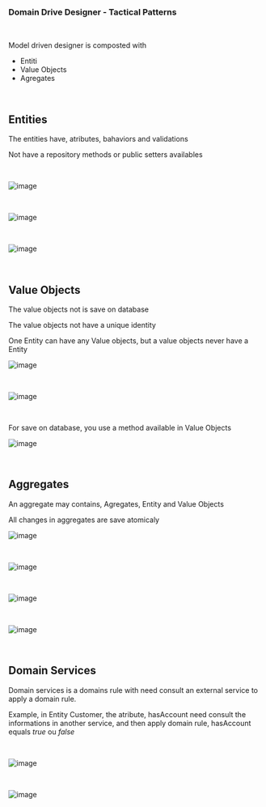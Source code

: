 ### Domain Drive Designer - Tactical Patterns

<br>

Model driven designer is composted with
- Entiti
- Value Objects 
- Agregates

<br>

## Entities

The entities have, atributes, bahaviors and validations

Not have a repository methods or public setters availables

<br>

![image](https://user-images.githubusercontent.com/12099889/145570893-36ea3282-cb29-45a0-9bac-ddd4979f23fd.png)

<br>

![image](https://user-images.githubusercontent.com/12099889/145570905-162b1359-1095-4169-a1aa-75fb92a784af.png)

<br>

![image](https://user-images.githubusercontent.com/12099889/145570921-e230ec51-8cc0-41a4-af95-9a61947dac63.png)

<br>

## Value Objects

The value objects not is save on database

The value objects not have a unique identity

One Entity can have any Value objects, but a value objects never have a Entity

![image](https://user-images.githubusercontent.com/12099889/145571949-9b0836ca-1f0e-419e-bedc-0215ad03ad32.png)

<br>

![image](https://user-images.githubusercontent.com/12099889/145571968-1329b979-6ced-45c5-985b-1b8c4db21cb0.png)

<br>

For save on database, you use a method available in Value Objects

![image](https://user-images.githubusercontent.com/12099889/145572054-de845421-03ee-4842-8770-995d05f77e99.png)

<br>

## Aggregates

An aggregate may contains, Agregates, Entity and Value Objects

All changes in aggregates are save atomicaly

![image](https://user-images.githubusercontent.com/12099889/145573983-d76c8bd1-9133-42ad-8857-878117529f83.png)

<br>

![image](https://user-images.githubusercontent.com/12099889/145574004-3d57db47-8805-46fc-97dc-03db71c27a82.png)

<br>

![image](https://user-images.githubusercontent.com/12099889/145574741-b7031a21-ad8a-4c4a-adb3-b9457e5a4129.png)

<br>

![image](https://user-images.githubusercontent.com/12099889/145574795-079bec1b-3f96-4b22-a480-66b1bb2af757.png)

<br>

## Domain Services

Domain services is a domains rule with need consult an external service to apply a domain rule.

Example, in Entity Customer, the atribute, hasAccount need consult the informations in another service, and then apply domain rule, hasAccount equals _true_ ou _false_

<br>

![image](https://user-images.githubusercontent.com/12099889/145730791-db29c2f8-7be5-43dd-b45c-2ae48a7d1411.png)

<br>

![image](https://user-images.githubusercontent.com/12099889/145730793-4e1c8b60-7658-476c-80ae-a4fd7551cf67.png)






